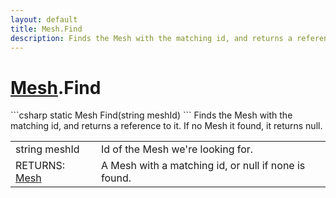 ```yaml
---
layout: default
title: Mesh.Find
description: Finds the Mesh with the matching id, and returns a reference to it. If no Mesh it found, it returns null.
---
```

# [Mesh]({{site.url}}/Pages/StereoKit/Mesh.html).Find

<div class='signature' markdown='1'>
```csharp
static Mesh Find(string meshId)
```
Finds the Mesh with the matching id, and returns a
reference to it. If no Mesh it found, it returns null.
</div>

|  |  |
|--|--|
|string meshId|Id of the Mesh we're looking for.|
|RETURNS: [Mesh]({{site.url}}/Pages/StereoKit/Mesh.html)|A Mesh with a matching id, or null if none is found.|




